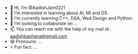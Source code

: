 - 👋 Hi, I’m @AadishJain0221
- 👀 I’m interested in learning about AI, Ml and DS.
- 🌱 I’m currently learning C++, DSA, Wed Design and Python. 
- 💞️ I’m looking to collaborate on ...
- 📫 You can reach me with the help of my mail id : aadishbaphana@gmail.com
- 😄 Pronouns: ...
- ⚡ Fun fact: ...

<!---
AadishJain0221/AadishJain0221 is a ✨ special ✨ repository because its `README.md` (this file) appears on your GitHub profile.
You can click the Preview link to take a look at your changes.
--->
